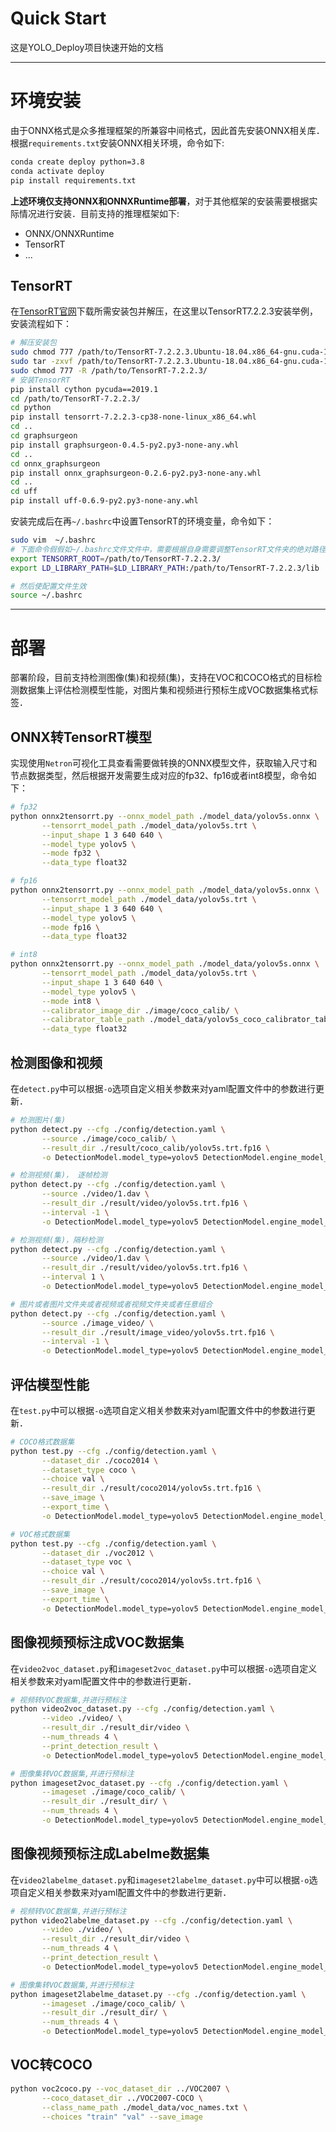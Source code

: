 # Quick Start
这是YOLO_Deploy项目快速开始的文档

---
# 环境安装
由于ONNX格式是众多推理框架的所兼容中间格式，因此首先安装ONNX相关库． 根据`requirements.txt`安装ONNX相关环境，命令如下:
```bash
conda create deploy python=3.8
conda activate deploy
pip install requirements.txt
```
**上述环境仅支持ONNX和ONNXRuntime部署**，对于其他框架的安装需要根据实际情况进行安装．目前支持的推理框架如下:
- ONNX/ONNXRuntime
- TensorRT
- ...

## TensorRT
在[TensorRT官网](https://developer.nvidia.com/tensorrt)下载所需安装包并解压，在这里以TensorRT7.2.2.3安装举例，安装流程如下：
```bash
# 解压安装包
sudo chmod 777 /path/to/TensorRT-7.2.2.3.Ubuntu-18.04.x86_64-gnu.cuda-11.1.cudnn8.0.tar.gz
sudo tar -zxvf /path/to/TensorRT-7.2.2.3.Ubuntu-18.04.x86_64-gnu.cuda-11.1.cudnn8.0.tar.gz
sudo chmod 777 -R /path/to/TensorRT-7.2.2.3/
# 安装TensorRT
pip install cython pycuda==2019.1
cd /path/to/TensorRT-7.2.2.3/
cd python 
pip install tensorrt-7.2.2.3-cp38-none-linux_x86_64.whl
cd ..
cd graphsurgeon
pip install graphsurgeon-0.4.5-py2.py3-none-any.whl
cd ..
cd onnx_graphsurgeon
pip install onnx_graphsurgeon-0.2.6-py2.py3-none-any.whl
cd ..
cd uff
pip install uff-0.6.9-py2.py3-none-any.whl
```
安装完成后在再`~/.bashrc`中设置TensorRT的环境变量，命令如下：
```bash
sudo vim  ~/.bashrc
# 下面命令假假如~/.bashrc文件文件中，需要根据自身需要调整TensorRT文件夹的绝对路径
export TENSORRT_ROOT=/path/to/TensorRT-7.2.2.3/
export LD_LIBRARY_PATH=$LD_LIBRARY_PATH:/path/to/TensorRT-7.2.2.3/lib

# 然后使配置文件生效
source ~/.bashrc
```

---
# 部署
部署阶段，目前支持检测图像(集)和视频(集)，支持在VOC和COCO格式的目标检测数据集上评估检测模型性能，对图片集和视频进行预标生成VOC数据集格式标签．
## ONNX转TensorRT模型
实现使用`Netron`可视化工具查看需要做转换的ONNX模型文件，获取输入尺寸和节点数据类型，然后根据开发需要生成对应的fp32、fp16或者int8模型，命令如下：
```bash
# fp32
python onnx2tensorrt.py --onnx_model_path ./model_data/yolov5s.onnx \
       --tensorrt_model_path ./model_data/yolov5s.trt \
       --input_shape 1 3 640 640 \
       --model_type yolov5 \
       --mode fp32 \
       --data_type float32

# fp16
python onnx2tensorrt.py --onnx_model_path ./model_data/yolov5s.onnx \
       --tensorrt_model_path ./model_data/yolov5s.trt \
       --input_shape 1 3 640 640 \
       --model_type yolov5 \
       --mode fp16 \
       --data_type float32

# int8
python onnx2tensorrt.py --onnx_model_path ./model_data/yolov5s.onnx \
       --tensorrt_model_path ./model_data/yolov5s.trt \
       --input_shape 1 3 640 640 \
       --model_type yolov5 \
       --mode int8 \
       --calibrator_image_dir ./image/coco_calib/ \
       --calibrator_table_path ./model_data/yolov5s_coco_calibrator_table.cache \
       --data_type float32
```
## 检测图像和视频
在`detect.py`中可以根据`-o`选项自定义相关参数来对yaml配置文件中的参数进行更新．
```bash
# 检测图片(集)
python detect.py --cfg ./config/detection.yaml \
       --source ./image/coco_calib/ \
       --result_dir ./result/coco_calib/yolov5s.trt.fp16 \
       -o DetectionModel.model_type=yolov5 DetectionModel.engine_model_path=./model_data/yolov5s.trt.fp16 DetectionModel.confidence_threshold=0.5

# 检测视频(集)， 逐帧检测
python detect.py --cfg ./config/detection.yaml \
       --source ./video/1.dav \
       --result_dir ./result/video/yolov5s.trt.fp16 \
       --interval -1 \
       -o DetectionModel.model_type=yolov5 DetectionModel.engine_model_path=./model_data/yolov5s.trt.fp16 DetectionModel.confidence_threshold=0.1

# 检测视频(集)，隔秒检测
python detect.py --cfg ./config/detection.yaml \
       --source ./video/1.dav \
       --result_dir ./result/video/yolov5s.trt.fp16 \
       --interval 1 \
       -o DetectionModel.model_type=yolov5 DetectionModel.engine_model_path=./model_data/yolov5s.trt.fp16 DetectionModel.confidence_threshold=0.1

# 图片或者图片文件夹或者视频或者视频文件夹或者任意组合
python detect.py --cfg ./config/detection.yaml \
       --source ./image_video/ \
       --result_dir ./result/image_video/yolov5s.trt.fp16 \
       --interval -1 \
       -o DetectionModel.model_type=yolov5 DetectionModel.engine_model_path=./model_data/yolov5s.trt.fp16 DetectionModel.confidence_threshold=0.1
```

## 评估模型性能
在`test.py`中可以根据`-o`选项自定义相关参数来对yaml配置文件中的参数进行更新．
```bash
# COCO格式数据集
python test.py --cfg ./config/detection.yaml \
       --dataset_dir ./coco2014 \
       --dataset_type coco \
       --choice val \
       --result_dir ./result/coco2014/yolov5s.trt.fp16 \
       --save_image \
       --export_time \
       -o DetectionModel.model_type=yolov5 DetectionModel.engine_model_path=./model_data/yolov5s.trt.fp16 DetectionModel.confidence_threshold=0.001 DetectionModel.iou_threshold=0.5

# VOC格式数据集
python test.py --cfg ./config/detection.yaml \
       --dataset_dir ./voc2012 \
       --dataset_type voc \
       --choice val \
       --result_dir ./result/coco2014/yolov5s.trt.fp16 \
       --save_image \
       --export_time \
       -o DetectionModel.model_type=yolov5 DetectionModel.engine_model_path=./model_data/yolov5s.trt.fp16 DetectionModel.confidence_threshold=0.001 DetectionModel.iou_threshold=0.5

```

## 图像视频预标注成VOC数据集
在`video2voc_dataset.py`和`imageset2voc_dataset.py`中可以根据`-o`选项自定义相关参数来对yaml配置文件中的参数进行更新．
```bash
# 视频转VOC数据集,并进行预标注
python video2voc_dataset.py --cfg ./config/detection.yaml \
       --video ./video/ \
       --result_dir ./result_dir/video \
       --num_threads 4 \
       --print_detection_result \
       -o DetectionModel.model_type=yolov5 DetectionModel.engine_model_path=./model_data/yolov5s.trt.fp16 DetectionModel.confidence_threshold=0.5 DetectionModel.iou_threshold=0.5

# 图像集转VOC数据集,并进行预标注
python imageset2voc_dataset.py --cfg ./config/detection.yaml \
       --imageset ./image/coco_calib/ \
       --result_dir ./result_dir/ \
       --num_threads 4 \
       -o DetectionModel.model_type=yolov5 DetectionModel.engine_model_path=./model_data/yolov5s.trt.fp16 DetectionModel.confidence_threshold=0.5 DetectionModel.iou_threshold=0.5
```

## 图像视频预标注成Labelme数据集
在`video2labelme_dataset.py`和`imageset2labelme_dataset.py`中可以根据`-o`选项自定义相关参数来对yaml配置文件中的参数进行更新．
```bash
# 视频转VOC数据集,并进行预标注
python video2labelme_dataset.py --cfg ./config/detection.yaml \
       --video ./video/ \
       --result_dir ./result_dir/video \
       --num_threads 4 \
       --print_detection_result \
       -o DetectionModel.model_type=yolov5 DetectionModel.engine_model_path=./model_data/yolov5s.trt.fp16 DetectionModel.confidence_threshold=0.5 DetectionModel.iou_threshold=0.5

# 图像集转VOC数据集,并进行预标注
python imageset2labelme_dataset.py --cfg ./config/detection.yaml \
       --imageset ./image/coco_calib/ \
       --result_dir ./result_dir/ \
       --num_threads 4 \
       -o DetectionModel.model_type=yolov5 DetectionModel.engine_model_path=./model_data/yolov5s.trt.fp16 DetectionModel.confidence_threshold=0.5 DetectionModel.iou_threshold=0.5
```

## VOC转COCO
```bash
python voc2coco.py --voc_dataset_dir ../VOC2007 \
       --coco_dataset_dir ../VOC2007-COCO \
       --class_name_path ./model_data/voc_names.txt \
       --choices "train" "val" --save_image
```
